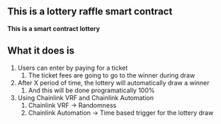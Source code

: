 ## This is a lottery raffle smart contract

**This is a smart contract lottery**

## What it does is

1. Users can enter by paying for a ticket
   1. The ticket fees are going to go to the winner during draw
2. After X period of time, the lottery will automatically draw a winner
   1. And this will be done programatically 100%
3. Using Chainlink VRF and Chainlink Automation
   1. Chainlink VRF -> Randomness
   2. Chainlink Automation -> Time based trigger for the lottery draw
